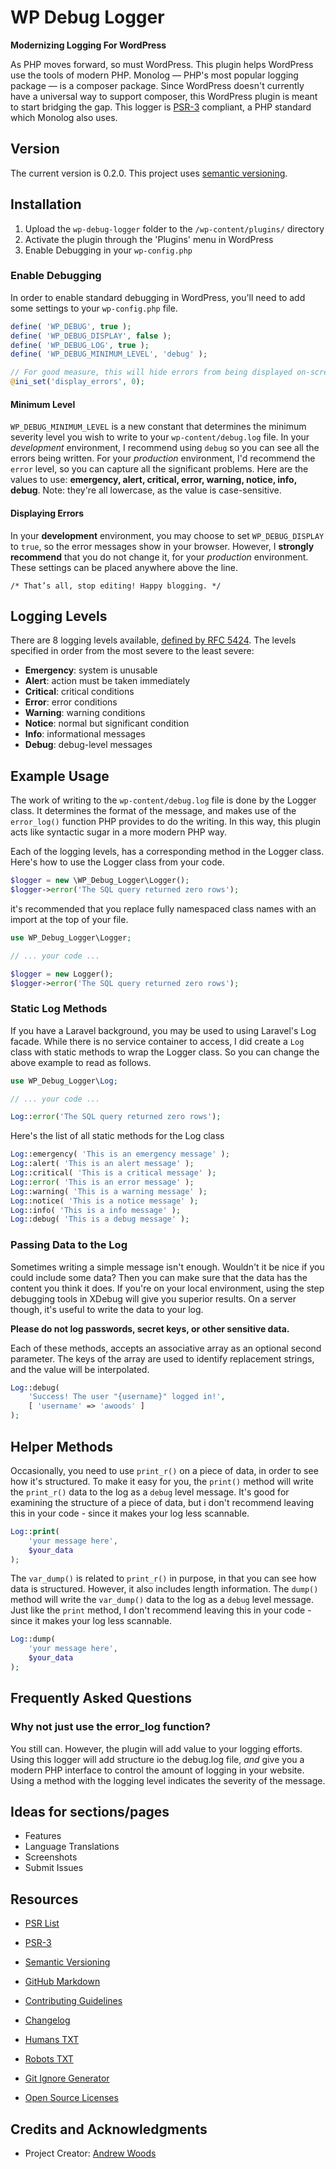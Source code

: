 
# WP Debug Logger

__Modernizing Logging For WordPress__

As PHP moves forward, so must WordPress. This plugin helps WordPress use
the tools of modern PHP. Monolog — PHP's most popular logging package —
is a composer package. Since WordPress doesn't currently have a
universal way to support composer, this WordPress plugin is meant to
start bridging the gap. This logger is
[PSR-3](https://github.com/php-fig/fig-standards/blob/master/accepted/PSR-3-logger-interface.md)
compliant, a PHP standard which Monolog also uses.



## Version

The current version is 0.2.0. This project uses [semantic versioning](http://semver.org).



## Installation

1. Upload the `wp-debug-logger` folder to the `/wp-content/plugins/` directory
2. Activate the plugin through the 'Plugins' menu in WordPress
3. Enable Debugging in your `wp-config.php`

### Enable Debugging

In order to enable standard debugging in WordPress, you'll need to add
some settings to your `wp-config.php` file.

```php
define( 'WP_DEBUG', true );
define( 'WP_DEBUG_DISPLAY', false );
define( 'WP_DEBUG_LOG', true );
define( 'WP_DEBUG_MINIMUM_LEVEL', 'debug' );

// For good measure, this will hide errors from being displayed on-screen
@ini_set('display_errors', 0);
```

#### Minimum Level

`WP_DEBUG_MINIMUM_LEVEL` is a new constant that determines the minimum
severity level you wish to write to your `wp-content/debug.log` file. In
your *development* environment, I recommend using `debug` so you can see
all the errors being written. For your *production* environment, I'd
recommend the `error` level, so you can capture all the significant
problems. Here are the values to use: **emergency, alert, critical,
error, warning, notice, info, debug**. Note: they're all lowercase, as
the value is case-sensitive.

#### Displaying Errors

In your **development** environment, you may choose to set
`WP_DEBUG_DISPLAY` to `true`, so the error messages show in your
browser. However, I **strongly recommend** that you do not change it,
for your *production* environment. These settings can be placed
anywhere above the line.

```
/* That’s all, stop editing! Happy blogging. */
```



## Logging Levels

There are 8 logging levels available, [defined by RFC
5424](https://tools.ietf.org/html/rfc5424). The levels specified in
order from the most severe to the least severe:

* **Emergency**: system is unusable
* **Alert**: action must be taken immediately
* **Critical**: critical conditions
* **Error**: error conditions
* **Warning**: warning conditions
* **Notice**: normal but significant condition
* **Info**: informational messages
* **Debug**: debug-level messages



## Example Usage

The work of writing to the `wp-content/debug.log` file is done by the
Logger class. It determines the format of the message, and makes use of
the `error_log()` function PHP provides to do the writing. In this way,
this plugin acts like syntactic sugar in a more modern PHP way.

Each of the logging levels, has a corresponding method in the Logger
class. Here's how to use the Logger class from your code.

```php
$logger = new \WP_Debug_Logger\Logger();
$logger->error('The SQL query returned zero rows');
````

it's recommended that you replace fully namespaced class names with an
import at the top of your file.

```php
use WP_Debug_Logger\Logger;

// ... your code ...

$logger = new Logger();
$logger->error('The SQL query returned zero rows');
````

### Static Log Methods

If you have a Laravel background, you may be used to using Laravel's Log
facade. While there is no service container to access, I did create a
`Log` class with static methods to wrap the Logger class. So you can
change the above example to read as follows.

```php
use WP_Debug_Logger\Log;

// ... your code ...

Log::error('The SQL query returned zero rows');
````

Here's the list of all static methods for the Log class

```php
Log::emergency( 'This is an emergency message' );
Log::alert( 'This is an alert message' );
Log::critical( 'This is a critical message' );
Log::error( 'This is an error message' );
Log::warning( 'This is a warning message' );
Log::notice( 'This is a notice message' );
Log::info( 'This is a info message' );
Log::debug( 'This is a debug message' );
````

### Passing Data to the Log

Sometimes writing a simple message isn't enough. Wouldn't it be nice if
you could include some data? Then you can make sure that the data has
the content you think it does. If you're on your local environment,
using the step debugging tools in XDebug will give you superior results.
On a server though, it's useful to write the data to your log.

**Please do not log passwords, secret keys, or other sensitive data.**

Each of these methods, accepts an associative array as an optional
second parameter. The keys of the array are used to identify replacement
strings, and the value will be interpolated.

```php
Log::debug(
	'Success! The user "{username}" logged in!',
	[ 'username' => 'awoods' ]
);
```

## Helper Methods

Occasionally, you need to use `print_r()` on a piece of data, in order
to see how it's structured. To make it easy for you, the `print()`
method will write the `print_r()` data to the log as a `debug` level
message. It's good for examining the structure of a piece of data, but i
don't recommend leaving this in your code - since it makes your log less
scannable.

```php
Log::print(
	'your message here',
	$your_data
);
```


The `var_dump()` is related to `print_r()` in purpose, in that you can
see how data is structured. However, it also includes length
information. The `dump()` method will write the `var_dump()` data to the
log as a `debug` level message. Just like the `print` method, I don't
recommend leaving this in your code - since it makes your log less
scannable.

```php
Log::dump(
	'your message here',
	$your_data
);
```


## Frequently Asked Questions

### Why not just use the error_log function?

You still can. However, the plugin will add value to your logging
efforts. Using this logger will add structure io the debug.log file,
*and* give you a modern PHP interface to control the amount of logging
in your website. Using a method with the logging level indicates the
severity of the message.



## Ideas for sections/pages

* Features
* Language Translations
* Screenshots
* Submit Issues



## Resources

* [PSR List](https://github.com/php-fig/fig-standards/blob/master/index.md)
* [PSR-3](https://github.com/php-fig/fig-standards/blob/master/accepted/PSR-3-logger-interface.md)

* [Semantic Versioning](http://semver.org)
* [GitHub Markdown](https://help.github.com/categories/writing-on-github/)
* [Contributing Guidelines](https://help.github.com/articles/setting-guidelines-for-repository-contributors/)
* [Changelog](docs/CHANGELOG.md)
* [Humans TXT](http://humanstxt.org/) 
* [Robots TXT](http://www.robotstxt.org/) 
* [Git Ignore Generator](https://www.gitignore.io/)
* [Open Source Licenses](http://opensource.org/licenses/GPL-3.0)



## Credits and Acknowledgments

* Project Creator:  [Andrew Woods](https://andrewwoods.net)

